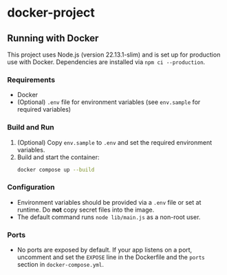# docker-project

## Running with Docker

This project uses Node.js (version 22.13.1-slim) and is set up for production use with Docker. Dependencies are installed via `npm ci --production`.

### Requirements
- Docker
- (Optional) `.env` file for environment variables (see `env.sample` for required variables)

### Build and Run
1. (Optional) Copy `env.sample` to `.env` and set the required environment variables.
2. Build and start the container:
   ```sh
   docker compose up --build
   ```

### Configuration
- Environment variables should be provided via a `.env` file or set at runtime. Do **not** copy secret files into the image.
- The default command runs `node lib/main.js` as a non-root user.

### Ports
- No ports are exposed by default. If your app listens on a port, uncomment and set the `EXPOSE` line in the Dockerfile and the `ports` section in `docker-compose.yml`.

